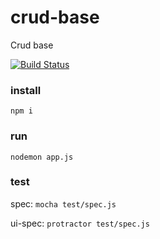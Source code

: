 # crud-base

Crud base

[![Build Status](https://travis-ci.org/travis-ci/travis-web.svg?branch=master)](https://travis-ci.org/travis-ci/travis-web)

### install
`npm i`

### run
`nodemon app.js`

### test
spec: `mocha test/spec.js`

ui-spec: `protractor test/spec.js`
